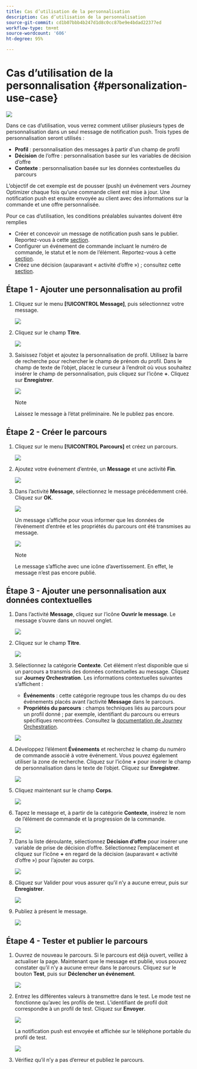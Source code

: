 ```yaml
---
title: Cas d’utilisation de la personnalisation
description: Cas d’utilisation de la personnalisation
source-git-commit: cd1b07bbb4b247d1d8c0cc87be9e4bdad22377ed
workflow-type: tm+mt
source-wordcount: '606'
ht-degree: 95%

---
```



# Cas d’utilisation de la personnalisation {#personalization-use-case}

![](../assets/do-not-localize/badge.png)

Dans ce cas d’utilisation, vous verrez comment utiliser plusieurs types de personnalisation dans un seul message de notification push. Trois types de personnalisation seront utilisés :

* **Profil** : personnalisation des messages à partir d&#39;un champ de profil
* **Décision** de l’offre : personnalisation basée sur les variables de décision d’offre
* **Contexte** : personnalisation basée sur les données contextuelles du parcours

L’objectif de cet exemple est de pousser (push) un événement vers Journey Optimizer chaque fois qu’une commande client est mise à jour. Une notification push est ensuite envoyée au client avec des informations sur la commande et une offre personnalisée.

Pour ce cas d’utilisation, les conditions préalables suivantes doivent être remplies 

* Créer et concevoir un message de notification push sans le publier. Reportez-vous à cette [section](../create-message.md).
* Configurer un événement de commande incluant le numéro de commande, le statut et le nom de l’élément. Reportez-vous à cette [section](../event/about-events.md).
* Créez une décision (auparavant « activité d’offre ») ; consultez cette [section](../offers/offer-activities/create-offer-activities.md).

## Étape 1 - Ajouter une personnalisation au profil

1. Cliquez sur le menu **[!UICONTROL Message]**, puis sélectionnez votre message.

   ![](assets/perso-uc.png)

1. Cliquez sur le champ **Titre**.

   ![](assets/perso-uc2.png)

1. Saisissez l’objet et ajoutez la personnalisation de profil. Utilisez la barre de recherche pour rechercher le champ de prénom du profil. Dans le champ de texte de l’objet, placez le curseur à l’endroit où vous souhaitez insérer le champ de personnalisation, puis cliquez sur l’icône **+**. Cliquez sur **Enregistrer**.

   ![](assets/perso-uc3.png)

   >[!NOTE]
   >
   >Laissez le message à l’état préliminaire. Ne le publiez pas encore.

## Étape 2 - Créer le parcours

1. Cliquez sur le menu **[!UICONTROL Parcours]** et créez un parcours.

   ![](assets/perso-uc4.png)

1. Ajoutez votre événement d’entrée, un **Message** et une activité **Fin**.

   ![](assets/perso-uc5.png)

1. Dans l’activité **Message**, sélectionnez le message précédemment créé. Cliquez sur **OK**.

   ![](assets/perso-uc6.png)

   Un message s’affiche pour vous informer que les données de l’événement d’entrée et les propriétés du parcours ont été transmises au message.

   ![](assets/perso-uc7.png)

   >[!NOTE]
   >
   >Le message s’affiche avec une icône d’avertissement. En effet, le message n’est pas encore publié.

## Étape 3 - Ajouter une personnalisation aux données contextuelles

1. Dans l’activité **Message**, cliquez sur l’icône **Ouvrir le message**. Le message s’ouvre dans un nouvel onglet.

   ![](assets/perso-uc8.png)

1. Cliquez sur le champ **Titre**.

   ![](assets/perso-uc9.png)

1. Sélectionnez la catégorie **Contexte**. Cet élément n’est disponible que si un parcours a transmis des données contextuelles au message. Cliquez sur **Journey Orchestration**. Les informations contextuelles suivantes s’affichent :

   * **Événements** : cette catégorie regroupe tous les champs du ou des événements placés avant l’activité **Message** dans le parcours.
   * **Propriétés du parcours** : champs techniques liés au parcours pour un profil donné ; par exemple, identifiant du parcours ou erreurs spécifiques rencontrées. Consultez la [documentation de Journey Orchestration](https://experienceleague.adobe.com/docs/journeys/using/building-advanced-conditions-journeys/syntax/journey-properties.html#building-advanced-conditions-journeys).

   ![](assets/perso-uc10.png)

1. Développez l’élément **Événements** et recherchez le champ du numéro de commande associé à votre événement. Vous pouvez également utiliser la zone de recherche. Cliquez sur l’icône **+** pour insérer le champ de personnalisation dans le texte de l’objet. Cliquez sur **Enregistrer**.

   ![](assets/perso-uc11.png)

1. Cliquez maintenant sur le champ **Corps**.

   ![](assets/perso-uc12.png)

1. Tapez le message et, à partir de la catégorie **Contexte**, insérez le nom de l’élément de commande et la progression de la commande.

   ![](assets/perso-uc13.png)

1. Dans la liste déroulante, sélectionnez **Décision d’offre** pour insérer une variable de prise de décision d’offre. Sélectionnez l’emplacement et cliquez sur l’icône **+** en regard de la décision (auparavant « activité d’offre ») pour l’ajouter au corps.

   ![](assets/perso-uc14.png)

1. Cliquez sur Valider pour vous assurer qu’il n’y a aucune erreur, puis sur **Enregistrer**.

   ![](assets/perso-uc15.png)

1. Publiez à présent le message.

   ![](assets/perso-uc16.png)

## Étape 4 - Tester et publier le parcours

1. Ouvrez de nouveau le parcours. Si le parcours est déjà ouvert, veillez à actualiser la page. Maintenant que le message est publié, vous pouvez constater qu’il n’y a aucune erreur dans le parcours. Cliquez sur le bouton **Test**, puis sur **Déclencher un événement**.

   ![](assets/perso-uc17.png)

1. Entrez les différentes valeurs à transmettre dans le test. Le mode test ne fonctionne qu’avec les profils de test. L’identifiant de profil doit correspondre à un profil de test. Cliquez sur **Envoyer**.

   ![](assets/perso-uc18.png)

   La notification push est envoyée et affichée sur le téléphone portable du profil de test.

   ![](assets/perso-uc19.png)

1. Vérifiez qu’il n’y a pas d’erreur et publiez le parcours.

